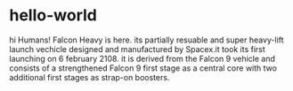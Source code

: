 # hello-world
hi Humans!
Falcon Heavy is here. its  partially resuable and super heavy-lift launch vechicle
designed and manufactured by Spacex.it took its first launching on 6 february 2108.
it is derived from the Falcon 9 vehicle and consists of a strengthened Falcon 9 first stage 
as a central core with two additional first stages as strap-on boosters.

